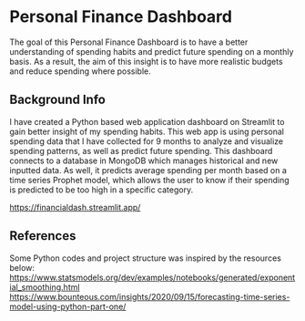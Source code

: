 # Personal Finance Dashboard 

The goal of this Personal Finance Dashboard is to have a better understanding of spending habits and predict future spending on a monthly basis. As a result, the aim of this insight is to have more realistic budgets and reduce spending where possible.

## Background Info

I have created a Python based web application dashboard on Streamlit to gain better insight of my spending habits. This web app is using personal spending data that I have collected for 9 months to analyze and visualize spending patterns, as well as predict future spending. This dashboard connects to a database in MongoDB which manages historical and new inputted data. As well, it predicts average spending per month based on a time series Prophet model, which allows the user to know if their spending is predicted to be too high in a specific category.   

https://financialdash.streamlit.app/

## References 

Some Python codes and project structure was inspired by the resources below: 
https://www.statsmodels.org/dev/examples/notebooks/generated/exponential_smoothing.html
https://www.bounteous.com/insights/2020/09/15/forecasting-time-series-model-using-python-part-one/
